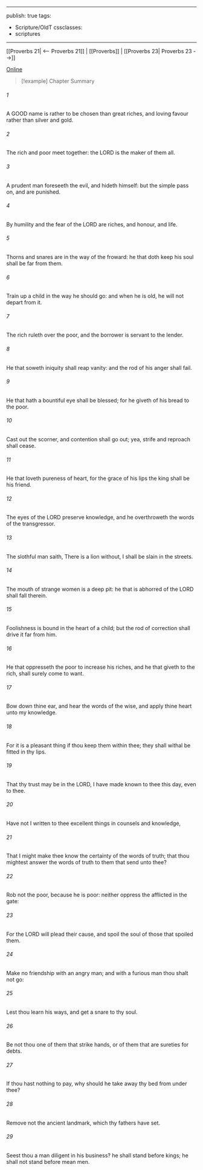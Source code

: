 

---
publish: true
tags:
  - Scripture/OldT
cssclasses:
  - scriptures
---
[[Proverbs 21| <-- Proverbs 21]] | [[Proverbs]] | [[Proverbs 23| Proverbs 23 -->]]

[Online](https://churchofjesuschrist.org/study/scriptures/ot/prov/22?lang=eng)

>[!example] Chapter Summary
>
###### 1
A GOOD name is rather to be chosen than great riches, and loving favour rather than silver and gold.
###### 2
The rich and poor meet together: the LORD is the maker of them all.
###### 3
A prudent man foreseeth the evil, and hideth himself: but the simple pass on, and are punished.
###### 4
By humility and the fear of the LORD are riches, and honour, and life.
###### 5
Thorns and snares are in the way of the froward: he that doth keep his soul shall be far from them.
###### 6
Train up a child in the way he should go: and when he is old, he will not depart from it.
###### 7
The rich ruleth over the poor, and the borrower is servant to the lender.
###### 8
He that soweth iniquity shall reap vanity: and the rod of his anger shall fail.
###### 9
He that hath a bountiful eye shall be blessed; for he giveth of his bread to the poor.
###### 10
Cast out the scorner, and contention shall go out; yea, strife and reproach shall cease.
###### 11
He that loveth pureness of heart, for the grace of his lips the king shall be his friend.
###### 12
The eyes of the LORD preserve knowledge, and he overthroweth the words of the transgressor.
###### 13
The slothful man saith, There is a lion without, I shall be slain in the streets.
###### 14
The mouth of strange women is a deep pit: he that is abhorred of the LORD shall fall therein.
###### 15
Foolishness is bound in the heart of a child; but the rod of correction shall drive it far from him.
###### 16
He that oppresseth the poor to increase his riches, and he that giveth to the rich, shall surely come to want.
###### 17
Bow down thine ear, and hear the words of the wise, and apply thine heart unto my knowledge.
###### 18
For it is a pleasant thing if thou keep them within thee; they shall withal be fitted in thy lips.
###### 19
That thy trust may be in the LORD, I have made known to thee this day, even to thee.
###### 20
Have not I written to thee excellent things in counsels and knowledge,
###### 21
That I might make thee know the certainty of the words of truth; that thou mightest answer the words of truth to them that send unto thee?
###### 22
Rob not the poor, because he is poor: neither oppress the afflicted in the gate:
###### 23
For the LORD will plead their cause, and spoil the soul of those that spoiled them.
###### 24
Make no friendship with an angry man; and with a furious man thou shalt not go:
###### 25
Lest thou learn his ways, and get a snare to thy soul.
###### 26
Be not thou one of them that strike hands, or of them that are sureties for debts.
###### 27
If thou hast nothing to pay, why should he take away thy bed from under thee?
###### 28
Remove not the ancient landmark, which thy fathers have set.
###### 29
Seest thou a man diligent in his business?  he shall stand before kings; he shall not stand before mean men.



